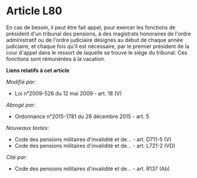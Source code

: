 # Article L80

En cas de besoin, il peut être fait appel, pour exercer les fonctions de président d'un tribunal des pensions, à des
magistrats honoraires de l'ordre administratif ou de l'ordre judiciaire désignés au début de chaque année judiciaire, et
chaque fois qu'il est nécessaire, par le premier président de la cour d'appel dans le ressort de laquelle se trouve le siège
du tribunal. Ces fonctions sont rémunérées à la vacation.

**Liens relatifs à cet article**

_Modifié par_:

  - Loi n°2009-526 du 12 mai 2009 - art. 18 (V)

_Abrogé par_:

  - Ordonnance n°2015-1781 du 28 décembre 2015 - art. 5

_Nouveaux textes_:

  - Code des pensions militaires d'invalidité et de... - art. D711-5 (V)
  - Code des pensions militaires d'invalidité et de... - art. L721-2 (VD)

_Cité par_:

  - Code des pensions militaires d'invalidité et de... - art. R137 (Ab)
